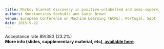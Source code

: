 ```yaml
---
title: Markov blanket discovery in positive-unlabelled and semi-supervised data
authors: Konstantinos Sechidis and Gavin Brown
venue: European Conference on Machine Learning (ECML). Portugal, Sept
date: 2015-9-22
---
```


Acceptance rate 89/383 (23.2%)<br>
<b>More info (slides, supplementary material, etc), <a href="">available here</a></b>.
